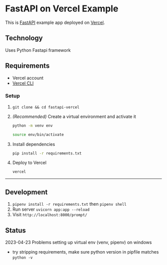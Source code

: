# FastAPI on Vercel Example

This is [FastAPI](https://fastapi.tiangolo.com/) example app deployed on [Vercel](https://vercel.com/).

## Technology

Uses Python Fastapi framework

## Requirements

- Vercel account
- [Vercel CLI](https://vercel.com/cli)

### Setup

1. `git clone && cd fastapi-vercel`
2. _(Recommended)_ Create a virtual environment and activate it

    ```bash
    python -m venv env

    source env/bin/activate
    ```

3. Install dependencies

    ```bash
    pip install -r requirements.txt
    ```

4. Deploy to Vercel

    ```bash
    vercel
    ```

---

## Development

1. `pipenv install -r requirements.txt` then `pipenv shell`
2. Run server `uvicorn app:app --reload`
3. Visit `http://localhost:8000/prompt/`

## Status

2023-04-23 Problems setting up virtual env (venv, pipenv) on windows

- try stripping requirements, make sure python version in pipfile matches `python -v`
